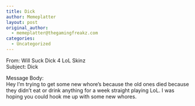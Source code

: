 ```yaml
---
title: Dick
author: Memeplatter
layout: post
original_author:
  - memeplatter@thegamingfreakz.com
categories:
  - Uncategorized
---
```

From: Will Suck Dick 4 LoL Skinz  
Subject: Dick

Message Body:  
Hey I&#8217;m trying to get some new whore&#8217;s because the old ones died because they didn&#8217;t eat or drink anything for a week straight playing LoL. I was hoping you could hook me up with some new whores.